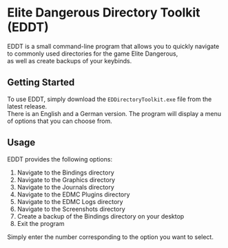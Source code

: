 # Elite Dangerous Directory Toolkit (EDDT)
EDDT is a small command-line program that allows you to quickly navigate to commonly used directories for the game Elite Dangerous,  
as well as create backups of your keybinds.

## Getting Started
To use EDDT, simply download the `EDDirectoryToolkit.exe` file from the latest release.  
There is an English and a German version. The program will display a menu of options that you can choose from.

## Usage
EDDT provides the following options:

1. Navigate to the Bindings directory
2. Navigate to the Graphics directory
3. Navigate to the Journals directory
4. Navigate to the EDMC Plugins directory
5. Navigate to the EDMC Logs directory
6. Navigate to the Screenshots directory
7. Create a backup of the Bindings directory on your desktop
8. Exit the program

Simply enter the number corresponding to the option you want to select.